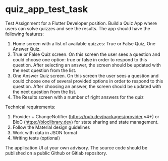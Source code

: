 # quiz_app_test_task

Test Assignment for a Flutter Developer position.
Build a Quiz App where users can solve quizzes and see the results.
The app should have the following features:
1. Home screen with a list of available quizzes: True or False Quiz, One Answer
Quiz.
2. True or False Quiz screen. On this screen the user sees a question and could
choose one option: true or false in order to respond to this question. After
selecting an answer, the screen should be updated with the next question
from the list.
3. One Answer Quiz screen. On this screen the user sees a question and could
choose one of several provided options in order to respond to this question.
After choosing an answer, the screen should be updated with the next
question from the list.
4. The Results screen with a number of right answers for the quiz

Technical requirements:
1. Provider + ChangeNotifier (https://pub.dev/packages/provider v4+) or BloC
(https://bloclibrary.dev) for state sharing and state management.
2. Follow the Material design guidelines
3. Work with data in JSON format
4. Writing tests (optional)

The application UI at your own advisory.
The source code should be published on a public Github or Gitlab repository.
